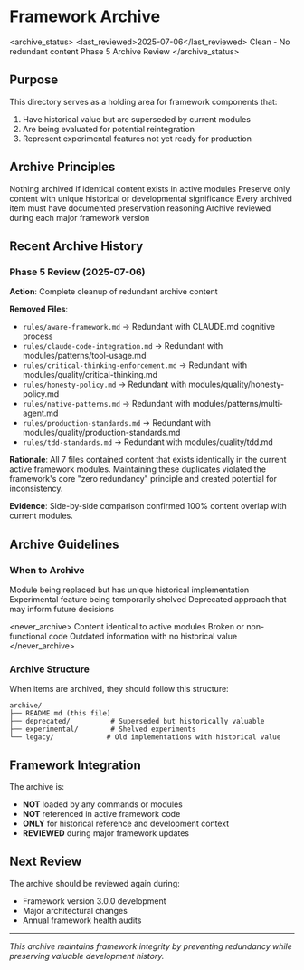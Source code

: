 # Framework Archive

<archive_status>
  <last_reviewed>2025-07-06</last_reviewed>
  <status>Clean - No redundant content</status>
  <reviewer>Phase 5 Archive Review</reviewer>
</archive_status>

## Purpose

This directory serves as a holding area for framework components that:
1. Have historical value but are superseded by current modules
2. Are being evaluated for potential reintegration
3. Represent experimental features not yet ready for production

## Archive Principles

<principles>
  <principle name="zero_redundancy">Nothing archived if identical content exists in active modules</principle>
  <principle name="historical_value">Preserve only content with unique historical or developmental significance</principle>
  <principle name="clear_rationale">Every archived item must have documented preservation reasoning</principle>
  <principle name="regular_review">Archive reviewed during each major framework version</principle>
</principles>

## Recent Archive History

### Phase 5 Review (2025-07-06)

**Action**: Complete cleanup of redundant archive content

**Removed Files**:
- `rules/aware-framework.md` → Redundant with CLAUDE.md cognitive process
- `rules/claude-code-integration.md` → Redundant with modules/patterns/tool-usage.md
- `rules/critical-thinking-enforcement.md` → Redundant with modules/quality/critical-thinking.md
- `rules/honesty-policy.md` → Redundant with modules/quality/honesty-policy.md
- `rules/native-patterns.md` → Redundant with modules/patterns/multi-agent.md
- `rules/production-standards.md` → Redundant with modules/quality/production-standards.md
- `rules/tdd-standards.md` → Redundant with modules/quality/tdd.md

**Rationale**: All 7 files contained content that exists identically in the current active framework modules. Maintaining these duplicates violated the framework's core "zero redundancy" principle and created potential for inconsistency.

**Evidence**: Side-by-side comparison confirmed 100% content overlap with current modules.

## Archive Guidelines

### When to Archive

<guidelines>
  <archive_when>
    <scenario>Module being replaced but has unique historical implementation</scenario>
    <scenario>Experimental feature being temporarily shelved</scenario>
    <scenario>Deprecated approach that may inform future decisions</scenario>
  </archive_when>
  
  <never_archive>
    <scenario>Content identical to active modules</scenario>
    <scenario>Broken or non-functional code</scenario>
    <scenario>Outdated information with no historical value</scenario>
  </never_archive>
</guidelines>

### Archive Structure

When items are archived, they should follow this structure:
```
archive/
├── README.md (this file)
├── deprecated/          # Superseded but historically valuable
├── experimental/        # Shelved experiments
└── legacy/             # Old implementations with historical value
```

## Framework Integration

The archive is:
- **NOT** loaded by any commands or modules
- **NOT** referenced in active framework code
- **ONLY** for historical reference and development context
- **REVIEWED** during major framework updates

## Next Review

The archive should be reviewed again during:
- Framework version 3.0.0 development
- Major architectural changes
- Annual framework health audits

---

*This archive maintains framework integrity by preventing redundancy while preserving valuable development history.*